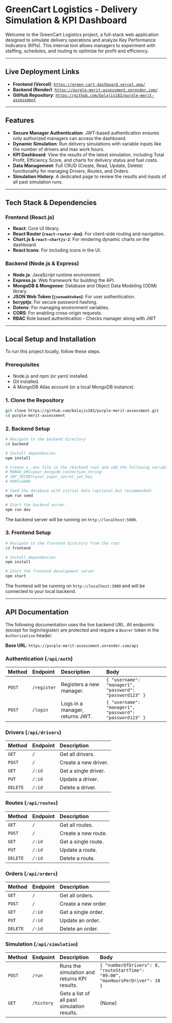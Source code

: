 # GreenCart Logistics - Delivery Simulation & KPI Dashboard

Welcome to the GreenCart Logistics project, a full-stack web application designed to simulate delivery operations and analyze Key Performance Indicators (KPIs). This internal tool allows managers to experiment with staffing, schedules, and routing to optimize for profit and efficiency.

---

## Live Deployment Links

* **Frontend (Vercel)**: [`https://green-cart-dashboard.vercel.app/`](https://green-cart-dashboard.vercel.app/)
* **Backend (Render)**: [`https://purple-merit-assessment.onrender.com/`](https://purple-merit-assessment.onrender.com/)
* **GitHub Repository**: [`https://github.com/balajis183/purple-merit-assessment`](https://github.com/balajis183/purple-merit-assessment)

---

## Features

* **Secure Manager Authentication**: JWT-based authentication ensures only authorized managers can access the dashboard.
* **Dynamic Simulation**: Run delivery simulations with variable inputs like the number of drivers and max work hours.
* **KPI Dashboard**: View the results of the latest simulation, including Total Profit, Efficiency Score, and charts for delivery status and fuel costs.
* **Data Management**: Full CRUD (Create, Read, Update, Delete) functionality for managing Drivers, Routes, and Orders.
* **Simulation History**: A dedicated page to review the results and inputs of all past simulation runs.

---

## Tech Stack & Dependencies

### Frontend (React.js)

* **React**: Core UI library.
* **React Router (`react-router-dom`)**: For client-side routing and navigation.
* **Chart.js & `react-chartjs-2`**: For rendering dynamic charts on the dashboard.
* **React Icons**: For including icons in the UI.

### Backend (Node.js & Express)

* **Node.js**: JavaScript runtime environment.
* **Express.js**: Web framework for building the API.
* **MongoDB & Mongoose**: Database and Object Data Modeling (ODM) library.
* **JSON Web Token (`jsonwebtoken`)**: For user authentication.
* **bcryptjs**: For secure password hashing.
* **Dotenv**: For managing environment variables.
* **CORS**: For enabling cross-origin requests.
* **RBAC** Role based authentication - Checks manager along with JWT

---

## Local Setup and Installation

To run this project locally, follow these steps.

### Prerequisites

* Node.js and npm (or yarn) installed.
* Git installed.
* A MongoDB Atlas account (or a local MongoDB instance).

### 1. Clone the Repository

```bash
git clone https://github.com/balajis183/purple-merit-assessment.git
cd purple-merit-assessment
```

### 2. Backend Setup

```bash
# Navigate to the backend directory
cd backend

# Install dependencies
npm install

# Create a .env file in the /backend root and add the following variables:
# MONGO_URI=your_mongodb_connection_string
# JWT_SECRET=your_super_secret_jwt_key
# PORT=5000

# Seed the database with initial data (optional but recommended)
npm run seed

# Start the backend server
npm run dev
```

The backend server will be running on `http://localhost:5000`.

### 3. Frontend Setup

```bash
# Navigate to the frontend directory from the root
cd frontend

# Install dependencies
npm install

# Start the frontend development server
npm start
```

The frontend will be running on `http://localhost:3000` and will be connected to your local backend.

---

## API Documentation

The following documentation uses the live backend URL. All endpoints (except for login/register) are protected and require a `Bearer` token in the `Authorization` header.

**Base URL**: `https://purple-merit-assessment.onrender.com/api`

### Authentication (`/api/auth`)

| Method | Endpoint    | Description                   | Body                                                 |
| :----- | :---------- | :---------------------------- | :--------------------------------------------------- |
| `POST` | `/register` | Registers a new manager.      | `{ "username": "manager1", "password": "password123" }` |
| `POST` | `/login`    | Logs in a manager, returns JWT. | `{ "username": "manager1", "password": "password123" }` |

### Drivers (`/api/drivers`)

| Method   | Endpoint | Description          |
| :------- | :------- | :------------------- |
| `GET`    | `/`      | Get all drivers.     |
| `POST`   | `/`      | Create a new driver. |
| `GET`    | `/:id`   | Get a single driver. |
| `PUT`    | `/:id`   | Update a driver.     |
| `DELETE` | `/:id`   | Delete a driver.     |

### Routes (`/api/routes`)

| Method   | Endpoint | Description        |
| :------- | :------- | :----------------- |
| `GET`    | `/`      | Get all routes.    |
| `POST`   | `/`      | Create a new route.|
| `GET`    | `/:id`   | Get a single route.|
| `PUT`    | `/:id`   | Update a route.    |
| `DELETE` | `/:id`   | Delete a route.    |

### Orders (`/api/orders`)

| Method   | Endpoint | Description        |
| :------- | :------- | :----------------- |
| `GET`    | `/`      | Get all orders.    |
| `POST`   | `/`      | Create a new order.|
| `GET`    | `/:id`   | Get a single order.|
| `PUT`    | `/:id`   | Update an order.   |
| `DELETE` | `/:id`   | Delete an order.   |

### Simulation (`/api/simulation`)

| Method | Endpoint   | Description                                  | Body                                                                     |
| :----- | :--------- | :------------------------------------------- | :----------------------------------------------------------------------- |
| `POST` | `/run`     | Runs the simulation and returns KPI results. | `{ "numberOfDrivers": 8, "routeStartTime": "09:00", "maxHoursPerDriver": 10 }` |
| `GET`  | `/history` | Gets a list of all past simulation results.  | (None)                                                                   |
